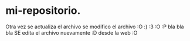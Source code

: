 # mi-repositorio.

Otra vez se actualiza el archivo
se modifico el archivo :O
:)
:3
:O
:P
bla bla bla
SE edita el archivo nuevamente :D desde la web :O
